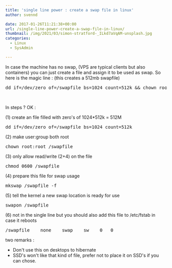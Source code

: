 ```yaml
---
title: 'single line power : create a swap file in linux'
author: svennd

date: 2017-01-26T11:21:38+00:00
url: /single-line-power-create-a-swap-file-in-linux/
thumbnail: /img/2021/03/simon-stratford-_ILkd7aVqAM-unsplash.jpg
categories:
  - Linux
  - SysAdmin

---
```

In case the machine has no swap, (VPS are typical clients but also containers) you can just create a file and assign it to be used as swap. So here is the magic line : (this creates a 512mb swapfile)

<pre>dd if=/dev/zero of=/swapfile bs=1024 count=512k && chown root:root /swapfile &&  chmod 0600 /swapfile && mkswap /swapfile -f && swapon /swapfile</pre>

&nbsp;

In steps ? OK :

(1) create an file filled with zero's of 1024*512k = 512M

<pre>dd if=/dev/zero of=/swapfile bs=1024 count=512k</pre>

(2) make user:group both root

<pre>chown root:root /swapfile</pre>

(3) only allow read/write (2+4) on the file

<pre>chmod 0600 /swapfile</pre>

(4) prepare this file for swap usage

<pre>mkswap /swapfile -f</pre>

(5) tell the kernel a new swap location is ready for use

<pre>swapon /swapfile</pre>

(6) not in the single line but you should also add this file to /etc/fstab in case it reboots

<pre>/swapfile    none    swap    sw    0   0</pre>

two remarks :

  * Don't use this on desktops to hibernate
  * SSD's won't like that kind of file, prefer not to place it on SSD's if you can chose.